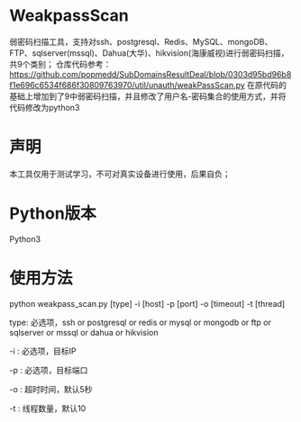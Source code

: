 # WeakpassScan
  弱密码扫描工具，支持对ssh、postgresql、Redis、MySQL、mongoDB、FTP、sqlserver(mssql)、Dahua(大华)、hikvision(海康威视)进行弱密码扫描，共9个类别；
  仓库代码参考：https://github.com/popmedd/SubDomainsResultDeal/blob/0303d95bd96b8f1e696c6534f686f30809763970/util/unauth/weakPassScan.py
  在原代码的基础上增加到了9中弱密码扫描，并且修改了用户名-密码集合的使用方式，并将代码修改为python3
# 声明
  本工具仅用于测试学习，不可对真实设备进行使用，后果自负；

# Python版本
  Python3

# 使用方法
  python weakpass_scan.py [type] -i [host] -p [port] -o [timeout] -t [thread]
  
  type: 必选项，ssh or postgresql or redis or mysql or mongodb or ftp or sqlserver or mssql or dahua or hikvision
  
  -i : 必选项，目标IP
  
  -p : 必选项，目标端口
  
  -o  : 超时时间，默认5秒
  
  -t  : 线程数量，默认10
  


  
  
